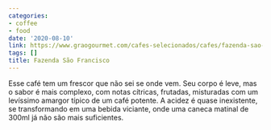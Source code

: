 ```yaml
---
categories:
- coffee
- food
date: '2020-08-10'
link: https://www.graogourmet.com/cafes-selecionados/cafes/fazenda-sao-francisco/
tags: []
title: Fazenda São Francisco
---
```


Esse café tem um frescor que não sei se onde vem. Seu corpo é leve, mas o sabor é mais complexo, com notas cítricas, frutadas, misturadas com um levíssimo amargor típico de um café potente. A acidez é quase inexistente, se transformando em uma bebida viciante, onde uma caneca matinal de 300ml já não são mais suficientes.